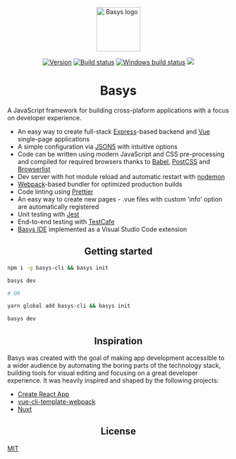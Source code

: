 <!--- This file should be editing in the repository root directory, maintain a copy of it in packages/basys/README.md  -->

<p align="center"><a href="https://basys.io"><img width="100" src="https://avatars1.githubusercontent.com/u/10965504" alt="Basys logo"></a></p>

<p align="center">
    <a href="https://www.npmjs.com/package/basys"><img src="https://img.shields.io/npm/v/basys.svg" alt="Version"></a>
    <a href="https://travis-ci.org/basys/basys"><img src="https://travis-ci.org/basys/basys.svg?branch=master" alt="Build status"></a>
    <a href="https://ci.appveyor.com/project/sergkop/basys/branch/master"><img src="https://ci.appveyor.com/api/projects/status/6chns73bnq1hgq3v/branch/master?svg=true" alt="Windows build status"></a>
    <a href="https://gitter.im/basys/basys"><img src="https://badges.gitter.im/basys/basys.svg"></a>
</div>

<h1 align="center">Basys</h1>

A JavaScript framework for building cross-plaform applications with a focus on developer experience.

* An easy way to create full-stack [Express](https://expressjs.com)-based backend and [Vue](https://vuejs.org) single-page applications
* A simple configuration via [JSON5](https://json5.org) with intuitive options
* Code can be written using modern JavaScript and CSS pre-processing and compiled for required browsers
thanks to [Babel](https://babeljs.io), [PostCSS](http://postcss.org) and [Browserlist](https://github.com/ai/browserslist)
* Dev server with hot module reload and automatic restart with [nodemon](https://nodemon.io)
* [Webpack](https://webpack.js.org)-based bundler for optimized production builds
* Code linting using [Prettier](https://prettier.io)
* An easy way to create new pages - .vue files with custom 'info' option are automatically registered
* Unit testing with [Jest](https://facebook.github.io/jest/)
* End-to-end testing with [TestCafe](https://devexpress.github.io/testcafe)
* [Basys IDE](https://marketplace.visualstudio.com/items?itemName=basys.vscode-basys) implemented as a Visual Studio Code extension

<h2 align="center">Getting started</h2>

```sh
npm i -g basys-cli && basys init

basys dev

# OR

yarn global add basys-cli && basys init

basys dev
```

<h2 align="center">Inspiration</h2>

Basys was created with the goal of making app development accessible to a wider audience by automating the boring parts of the technology stack, building tools for visual editing and focusing on a great developer experience. It was heavily inspired and shaped by the following projects:
* [Create React App](https://github.com/facebookincubator/create-react-app)
* [vue-cli-template-webpack](https://github.com/vuejs-templates/webpack)
* [Nuxt](https://nuxtjs.org)

<h2 align="center">License</h2>

[MIT](https://github.com/basys/basys/blob/master/LICENSE)
